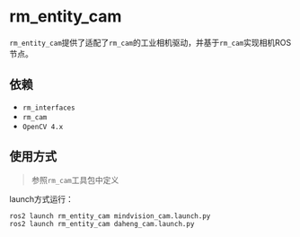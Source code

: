 # rm_entity_cam

`rm_entity_cam`提供了适配了`rm_cam`的工业相机驱动，并基于`rm_cam`实现相机ROS节点。

## 依赖

* `rm_interfaces`
* `rm_cam`
* `OpenCV 4.x`

## 使用方式

> 参照`rm_cam`工具包中定义

launch方式运行：

```bash
ros2 launch rm_entity_cam mindvision_cam.launch.py
ros2 launch rm_entity_cam daheng_cam.launch.py
```